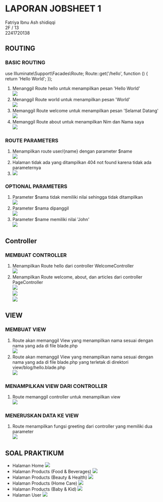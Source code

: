 # LAPORAN JOBSHEET 1
Fatriya Ibnu Ash shidiqqi <br>
2F / 13 <br>
2241720138 <br>

## ROUTING
###  BASIC ROUTING
use Illuminate\Support\Facades\Route;
Route::get('/hello', function () {
 return 'Hello World';
});
1. Menanggil Route hello untuk menampilkan pesan 'Hello World' <br> <img src=hello.png> <br>
2. Menanggil Route world untuk menampilkan pesan 'World' <br> <img src=world.png> <br>
3. Memanggil Route welcome untuk menampilkan pesan 'Selamat Datang' <br> <img src=welcome.png> <br>
4. Memanggil Route about untuk menampilkan Nim dan Nama saya <br> <img src=about.png> <br>
###  ROUTE PARAMETERS
1. Menampilkan route user/{name} dengan parameter $name <br> <img src=diqqi.png> <br>
2. Halaman tidak ada yang ditampilkan 404 not found karena tidak ada parameternya
3. <img src=articles.png> <br>

### OPTIONAL PARAMETERS
1. Parameter $nama tidak memiliki nilai sehingga tidak ditampilkan <br> <img src=user.png> <br>
2. Parameter $nama dipanggil <br> <img src=diqqi2.png> <br>
3. Parameter $name memiliki nilai 'John' <br> <img src=john.png> <br>

##  Controller
### MEMBUAT CONTROLLER
1. Menampilkan Route hello dari controller WelcomeController <br>
<img src=hello.png> <br>
2. Menampilkan Route welcome, about, dan articles dari controller PageController<br>
<img src=welcome.png> <br>
<img src=about.png> <br>
<img src=articles.png> <br>

## VIEW
### MEMBUAT VIEW
1. Route akan memanggil View 
yang menampilkan nama sesuai dengan nama yang ada di file blade.php <br> <img src=greeting.png> <br>
2. Route akan memanggil View 
yang menampilkan nama sesuai dengan nama yang ada di file blade.php yang terletak di direktori view/blog/hello.blade.php <br> <img src=greeting.png> <br>

### MENAMPILKAN VIEW DARI CONTROLLER
1. Route memanggil controller untuk menampilkan view <br>
<img src=greeting.png> <br>

### MENERUSKAN DATA KE VIEW
1. Route menampilkan fungsi greeting dari controller yang memiliki dua parameter <br>
<img src=greeting2.png> <br>


## SOAL PRAKTIKUM
- Halaman Home <img src=home.png> <br>
- Halaman Products (Food & Beverages) <img src=fnb.png> <br>
- Halaman Products (Beauty & Health) <img src=beauty.png> <br>
- Halaman Products (Home Care) <img src=homecare.png> <br>
- Halaman Products (Baby & Kid) <img src=babykid.png> <br>
- Halaman User <img src=pengguna.png> <br>
